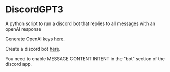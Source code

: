 # DiscordGPT3
A python script to run a discord bot that replies to all messages with an openAI response

Generate OpenAI keys [here](https://beta.openai.com/account/api-keys).

Create a discord bot [here](https://discord.com/developers/applications).

You need to enable MESSAGE CONTENT INTENT in the "bot" section of the discord app.
